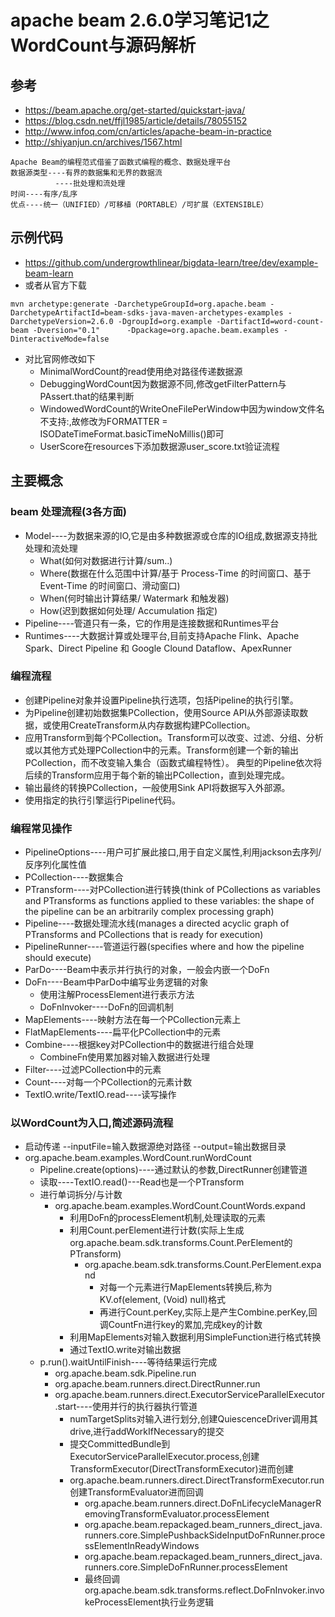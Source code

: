 # apache beam 2.6.0学习笔记1之WordCount与源码解析
## 参考
- https://beam.apache.org/get-started/quickstart-java/
- https://blog.csdn.net/ffjl1985/article/details/78055152
- http://www.infoq.com/cn/articles/apache-beam-in-practice
- http://shiyanjun.cn/archives/1567.html
```
Apache Beam的编程范式借鉴了函数式编程的概念、数据处理平台
数据源类型----有界的数据集和无界的数据流
          ----批处理和流处理
时间----有序/乱序
优点----统一（UNIFIED）/可移植（PORTABLE）/可扩展（EXTENSIBLE）
```
## 示例代码
- https://github.com/undergrowthlinear/bigdata-learn/tree/dev/example-beam-learn
- 或者从官方下载 
```
mvn archetype:generate -DarchetypeGroupId=org.apache.beam -DarchetypeArtifactId=beam-sdks-java-maven-archetypes-examples -DarchetypeVersion=2.6.0 -DgroupId=org.example -DartifactId=word-count-beam -Dversion="0.1"      -Dpackage=org.apache.beam.examples -DinteractiveMode=false
```
- 对比官网修改如下
    - MinimalWordCount的read使用绝对路径传递数据源
    - DebuggingWordCount因为数据源不同,修改getFilterPattern与PAssert.that的结果判断
    - WindowedWordCount的WriteOneFilePerWindow中因为window文件名不支持:,故修改为FORMATTER = ISODateTimeFormat.basicTimeNoMillis()即可
    - UserScore在resources下添加数据源user_score.txt验证流程
## 主要概念
### beam 处理流程(3各方面)
- Model----为数据来源的IO,它是由多种数据源或仓库的IO组成,数据源支持批处理和流处理
    - What(如何对数据进行计算/sum..)
    - Where(数据在什么范围中计算/基于 Process-Time 的时间窗口、基于 Event-Time 的时间窗口、滑动窗口)
    - When(何时输出计算结果/ Watermark 和触发器)
    - How(迟到数据如何处理/ Accumulation 指定) 
- Pipeline----管道只有一条，它的作用是连接数据和Runtimes平台
- Runtimes----大数据计算或处理平台,目前支持Apache Flink、Apache Spark、Direct Pipeline 和 Google Clound Dataflow、ApexRunner
### 编程流程
- 创建Pipeline对象并设置Pipeline执行选项，包括Pipeline的执行引擎。
- 为Pipeline创建初始数据集PCollection，使用Source API从外部源读取数据，或使用CreateTransform从内存数据构建PCollection。
- 应用Transform到每个PCollection。Transform可以改变、过滤、分组、分析或以其他方式处理PCollection中的元素。Transform创建一个新的输出PCollection，而不改变输入集合（函数式编程特性）。 典型的Pipeline依次将后续的Transform应用于每个新的输出PCollection，直到处理完成。
- 输出最终的转换PCollection，一般使用Sink API将数据写入外部源。
- 使用指定的执行引擎运行Pipeline代码。
### 编程常见操作
- PipelineOptions----用户可扩展此接口,用于自定义属性,利用jackson去序列/反序列化属性值
- PCollection----数据集合
- PTransform----对PCollection进行转换(think of PCollections as variables and PTransforms as functions applied to these variables: the shape of the pipeline can be an arbitrarily complex processing graph)
- Pipeline----数据处理流水线(manages a directed acyclic graph of PTransforms and PCollections that is ready for execution)
- PipelineRunner----管道运行器(specifies where and how the pipeline should execute)
- ParDo----Beam中表示并行执行的对象，一般会内嵌一个DoFn
- DoFn----Beam中ParDo中编写业务逻辑的对象 
    - 使用注解ProcessElement进行表示方法
    - DoFnInvoker----DoFn的回调机制
- MapElements----映射方法在每一个PCollection元素上
- FlatMapElements----扁平化PCollection中的元素
- Combine----根据key对PCollection中的数据进行组合处理
    - CombineFn使用累加器对输入数据进行处理
- Filter----过滤PCollection中的元素
- Count----对每一个PCollection的元素计数
- TextIO.write/TextIO.read----读写操作
### 以WordCount为入口,简述源码流程
- 启动传递 --inputFile=输入数据源绝对路径 --output=输出数据目录
- org.apache.beam.examples.WordCount.runWordCount
    - Pipeline.create(options)----通过默认的参数,DirectRunner创建管道
    - 读取----TextIO.read()---Read也是一个PTransform
    - 进行单词拆分/与计数
        - org.apache.beam.examples.WordCount.CountWords.expand
            - 利用DoFn的processElement机制,处理读取的元素
            - 利用Count.perElement进行计数(实际上生成org.apache.beam.sdk.transforms.Count.PerElement的PTransform)
                - org.apache.beam.sdk.transforms.Count.PerElement.expand
                    - 对每一个元素进行MapElements转换后,称为KV.of(element, (Void) null)格式
                    - 再进行Count.perKey,实际上是产生Combine.perKey,回调CountFn进行key的累加,完成key的计数
            - 利用MapElements对输入数据利用SimpleFunction进行格式转换
            - 通过TextIO.write对输出数据
    - p.run().waitUntilFinish----等待结果运行完成
        - org.apache.beam.sdk.Pipeline.run
        - org.apache.beam.runners.direct.DirectRunner.run
        - org.apache.beam.runners.direct.ExecutorServiceParallelExecutor.start----使用并行的执行器执行管道
            - numTargetSplits对输入进行划分,创建QuiescenceDriver调用其drive,进行addWorkIfNecessary的提交
            - 提交CommittedBundle到ExecutorServiceParallelExecutor.process,创建TransformExecutor(DirectTransformExecutor)进而创建
            - org.apache.beam.runners.direct.DirectTransformExecutor.run创建TransformEvaluator进而回调
                - org.apache.beam.runners.direct.DoFnLifecycleManagerRemovingTransformEvaluator.processElement
                - org.apache.beam.repackaged.beam_runners_direct_java.runners.core.SimplePushbackSideInputDoFnRunner.processElementInReadyWindows
                - org.apache.beam.repackaged.beam_runners_direct_java.runners.core.SimpleDoFnRunner.processElement
                - 最终回调org.apache.beam.sdk.transforms.reflect.DoFnInvoker.invokeProcessElement执行业务逻辑